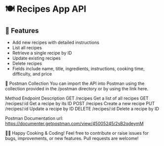 # 🍽️ Recipes App API


## 📖 Features

- Add new recipes with detailed instructions
- List all recipes
- Retrieve a single recipe by ID
- Update existing recipes
- Delete recipes
- Fields include name, title, ingredients, instructions, cooking time, difficulty, and price



📘 Postman Collection
You can import the API into Postman using the collection provided in the /postman directory or by using the link here.

Method	Endpoint	             Description
GET   	/recipes	       Get a list of all recipes
GET	    /recipes/:id	   Get a recipe by its ID
POST	  /recipes	       Create a new recipe
PUT	    /recipes/:id	   Update a recipe by ID
DELETE	/recipes/:id	   Delete a recipe by ID

Postman Documentation url:
https://documenter.getpostman.com/view/45005245/2sB2qdeymM

👩‍🍳 Happy Cooking & Coding!
Feel free to contribute or raise issues for bugs, improvements, or new features. Pull requests are welcome!








